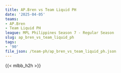 ```yaml
---
title: AP.Bren vs Team Liquid PH
date: '2025-04-05'
teams:
- AP.Bren
- Team Liquid PH
league: MPL Philippines Season 7 - Regular Season
slug: ap_bren_vs_team_liquid_ph
tags:
- '90'
file_json: /team-ph/ap_bren_vs_team_liquid_ph.json
---
```


{{< mlbb_h2h >}}
